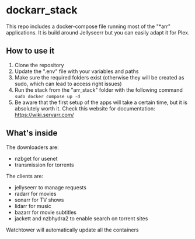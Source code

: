 # dockarr_stack

This repo includes a docker-compose file running most of the "*arr" applications.
It is build around Jellyseerr but you can easily adapt it for Plex.

## How to use it

1. Clone the repository
2. Update the ".env" file with your variables and paths
3. Make sure the required folders exist (otherwise they will be created as sudo, which can lead to access right issues)
4. Run the stack from the "arr_stack" folder with the following command `sudo docker compose up -d`
5. Be aware that the first setup of the apps will take a certain time, but it is absolutely worth it.
   Check this website for documentation: https://wiki.servarr.com/


## What's inside
The downloaders are:
- nzbget for usenet
- transmission for torrents

The clients are:
- jellyseerr to manage requests
- radarr for movies
- sonarr for TV shows
- lidarr for music
- bazarr for movie subtitles
- jackett and nzbhydra2 to enable search on torrent sites


Watchtower will automatically update all the containers

